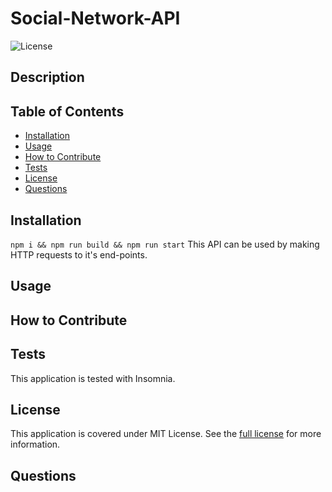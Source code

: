 # Social-Network-API

![License](https://img.shields.io/badge/MIT%20License-purple)

## Description


## Table of Contents

- [Installation](#installation)
- [Usage](#usage)
- [How to Contribute](#how-to-contribute)
- [Tests](#tests)
- [License](#license)
- [Questions](#questions)

## Installation

```npm i && npm run build && npm run start``` This API can be used by making HTTP requests to it's end-points.

## Usage


## How to Contribute


## Tests

This application is tested with Insomnia.

## License 
This application is covered under MIT License.
See the [full license](https://opensource.org/licenses/MIT) for more information.

## Questions
